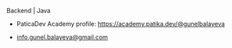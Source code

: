    
 Backend | Java 
 
- PaticaDev Academy profile: https://academy.patika.dev/@gunelbalayeva
 
 - info.gunel.balayeva@gmail.com
 
<!---
gunelbalayeva/gunelbalayeva is a ✨ special ✨ repository because its `README.md` (this file) appears on your GitHub profile.
You can click the Preview link to take a look at your changes.
--->
